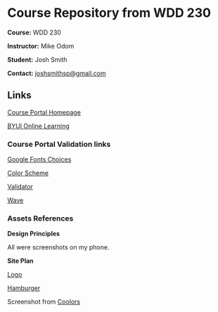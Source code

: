 # Course Repository from WDD 230

**Course:** WDD 230

**Instructor:** Mike Odom

**Student:** Josh Smith

**Contact:** joshsmithsp@gmail.com

## Links

[Course Portal Homepage](https://joshnsmith.github.io)

[BYUI Online Learning](https://www.byui.edu/online)

### Course Portal Validation links

[Google Fonts Choices](https://fonts.google.com/specimen/Quicksand?preview.text=WDD%20230&preview.text_type=custom&sidebar.open=true&selection.family=Quicksand:wght@300|Roboto+Slab:wght@600|Ubuntu)

[Color Scheme](https://coolors.co/ffb563-36827f-e84855-bfd7ea-2b3a67)

[Validator](https://validator.w3.org/nu/?doc=https%3A%2F%2Fjoshnsmith.github.io%2F)

[Wave](https://wave.webaim.org/report#/https://joshnsmith.github.io)

### Assets References

**Design Principles**

All were screenshots on my phone.

**Site Plan**

[Logo](https://www.iconfinder.com/icons/4908723/cloud_cold_rain_rainy_season_weather_winter_icon)

[Hamburger](https://www.iconfinder.com/icons/1891012/blue_cercle_hamburger_list_mavigation_menu_stack_icon)

Screenshot from [Coolors](https://coolors.co/add7f6-d6e9ff-87bfff-1f87ff-00397a)
